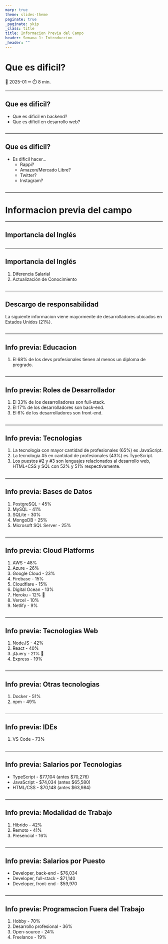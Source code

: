 ```yaml
---
marp: true
theme: slides-theme
paginate: true
_paginate: skip
_class: title
title: Informacion Previa del Campo
header: Semana 1: Introduccion
_header: ""
---
```


# Que es dificil?

:pencil: 2025-01 :heavy_minus_sign: :stopwatch: 8 min.

---

<!--
_class: body-center
 -->

## Que es dificil?

- Que es dificil en backend?
- Que es dificil en desarrollo web?

##

---

<!--
_class: body-center
 -->

## Que es dificil?

- Es dificil hacer...
  - Rappi?
  - Amazon/Mercado Libre?
  - Twitter?
  - Instagram?

##

---

<!--
_class: invert title
_footer: https://survey.stackoverflow.co/2023/
-->

# Informacion previa del campo

---

## Importancia del Inglés

##

---

<!--
_class: body-center
 -->

## Importancia del Inglés

1. Diferencia Salarial
2. Actualización de Conocimiento

##

---

<!--
_class: body-center
_footer: https://survey.stackoverflow.co/2023/#key-territories-all-countries
-->
<style scoped>
  section {
    color: rgba(var(--text-color), 0.4);
  }
</style>

## Descargo de responsabilidad

La siguiente informacion viene mayormente de desarrolladores ubicados en Estados Unidos (21%).

##

---

## Info previa: Educacion

1. El 68% de los devs profesionales tienen al menos un diploma de pregrado.

##

---

## Info previa: Roles de Desarrollador

1. El 33% de los desarrolladores son full-stack.
2. El 17% de los desarrolladores son back-end.
3. El 6% de los desarrolladores son front-end.

##

---

## Info previa: Tecnologias

1. La tecnologia con mayor cantidad de profesionales (65%) es JavaScript.
2. La tecnologia #5 en cantidad de profesionales (43%) es TypeScript.
3. Los puestos #2 y #3 son lenguajes relacionados al desarrollo web, HTML+CSS y SQL con 52% y 51% respectivamente.

##

---

## Info previa: Bases de Datos

1. PostgreSQL - 45%
2. MySQL - 41%
3. SQLite - 30%
4. MongoDB - 25%
5. Microsoft SQL Server - 25%

##

---

<style scoped>
li:nth-child(7) {
  color: rgba(var(--gross-color),1);
}
</style>

## Info previa: Cloud Platforms

1. AWS - 48%
2. Azure - 26%
3. Google Cloud - 23%
4. Firebase - 15%
5. Cloudflare - 15%
6. Digital Ocean - 13%
7. Heroku - 12% :vomiting_face:
8. Vercel - 10%
9. Netlify - 9%

##

---

<style scoped>
li:nth-child(3) {
  color: rgba(var(--gross-color),1);
}
</style>

## Info previa: Tecnologias Web

1. NodeJS - 42%
2. React - 40%
3. jQuery - 21% :vomiting_face:
4. Express - 19%

##

---

## Info previa: Otras tecnologias

1. Docker - 51%
2. npm - 49%

##

---

## Info previa: IDEs

1. VS Code - 73%

##

---

## Info previa: Salarios por Tecnologias

- TypeScript - $77,104 (antes $70,276)
- JavaScript - $74,034 (antes $65,580)
- HTML/CSS - $70,148 (antes $63,984)

##

---

## Info previa: Modalidad de Trabajo

1. Hibrido - 42%
2. Remoto - 41%
3. Presencial - 16%

##

---

## Info previa: Salarios por Puesto

- Developer, back-end - $76,034
- Developer, full-stack - $71,140
- Developer, front-end - $59,970

##

---

## Info previa: Programacion Fuera del Trabajo

1. Hobby - 70%
2. Desarrollo profesional - 36%
3. Open-source - 24%
4. Freelance - 19%

##
